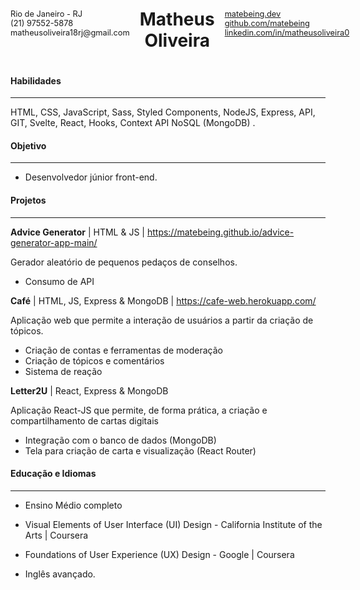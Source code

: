<div style="display: flex; flex-direction: row; justify-content: space-between; align-items: center; gap: 1rem">
    <div style="display: flex; flex-direction: column; font-size: 0.8rem">
        <span>Rio de Janeiro - RJ</span>
        <span>(21) 97552-5878</span>
        <span>matheusoliveira18rj@gmail.com</span>
    </div>
    <div style="text-align: center">
        <h1>
            Matheus Oliveira
        </h1>
    </div>
    <div style="display: flex; flex-direction: column; font-size: 0.8rem">
        <a href="https://matebeing.dev">matebeing.dev</a>
        <a href="https://github.com/matebeig">github.com/matebeing</a>
        <a href="https://linkedin.com/in/matheusoliveira0">linkedin.com/in/matheusoliveira0</a>
    </div>
</div>



<h4>
    Habilidades
</h4>

<hr>

HTML, CSS, JavaScript, Sass, Styled Components, NodeJS, Express, API, GIT, Svelte, React, Hooks, Context API NoSQL (MongoDB) .



<h4>
    Objetivo
</h4>

<hr>

- Desenvolvedor júnior front-end.



<h4>
    Projetos
</h4>

<hr>

**Advice Generator** | HTML & JS | https://matebeing.github.io/advice-generator-app-main/

Gerador aleatório de pequenos pedaços de conselhos.

- Consumo de API

  

**Café** | HTML, JS, Express & MongoDB | https://cafe-web.herokuapp.com/

Aplicação web que permite a interação de usuários a partir da criação de tópicos.

 - Criação de contas e ferramentas de moderação
 - Criação de tópicos e comentários
 - Sistema de reação



**Letter2U** | React, Express & MongoDB 

Aplicação React-JS que permite, de forma prática, a criação e compartilhamento de cartas digitais

- Integração com o banco de dados (MongoDB)
- Tela para criação de carta e visualização (React Router)



<h4>
    Educação e Idiomas
</h4>

<hr>

- Ensino Médio completo
- Visual Elements of User Interface (UI) Design - California Institute of the Arts | Coursera
- Foundations of User Experience (UX) Design - Google | Coursera



- Inglês avançado.



